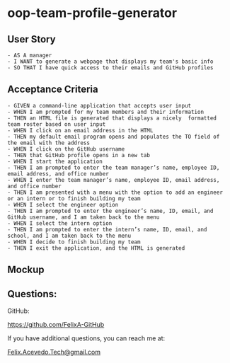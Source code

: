 # oop-team-profile-generator

## User Story
```
- AS A manager
- I WANT to generate a webpage that displays my team's basic info
- SO THAT I have quick access to their emails and GitHub profiles
```

## Acceptance Criteria
```
- GIVEN a command-line application that accepts user input
- WHEN I am prompted for my team members and their information
- THEN an HTML file is generated that displays a nicely  formatted team roster based on user input
- WHEN I click on an email address in the HTML
- THEN my default email program opens and populates the TO field of the email with the address
- WHEN I click on the GitHub username
- THEN that GitHub profile opens in a new tab
- WHEN I start the application
- THEN I am prompted to enter the team manager’s name, employee ID, email address, and office number
- WHEN I enter the team manager’s name, employee ID, email address, and office number
- THEN I am presented with a menu with the option to add an engineer or an intern or to finish building my team
- WHEN I select the engineer option
- THEN I am prompted to enter the engineer’s name, ID, email, and GitHub username, and I am taken back to the menu
- WHEN I select the intern option
- THEN I am prompted to enter the intern’s name, ID, email, and school, and I am taken back to the menu
- WHEN I decide to finish building my team
- THEN I exit the application, and the HTML is generated
```

## Mockup

<!-- ![README.md Screenshot](./img/Screen%20Shot%20README.png) -->

## Questions:

GitHub:

https://github.com/FelixA-GitHub


If you have additional questions, you can reach me at:

Felix.Acevedo.Tech@gmail.com
